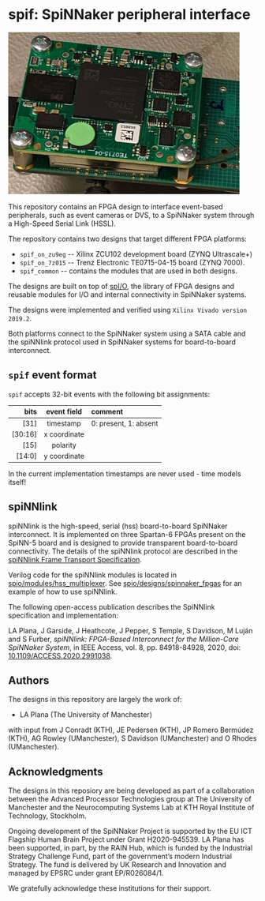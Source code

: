 spif: SpiNNaker peripheral interface
====================================

![SpiNNaker Peripheral Interface](spif.png)

This repository contains an FPGA design to interface event-based peripherals, such as event cameras or DVS, to a SpiNNaker system through a High-Speed Serial Link (HSSL).

The repository contains two designs that target different FPGA platforms:

- `spif_on_zu9eg` -- Xilinx ZCU102 development board (ZYNQ Ultrascale+)
- `spif_on_7z015` -- Trenz Electronic TE0715-04-15 board (ZYNQ 7000).
- `spif_common`   -- contains the modules that are used in both designs.

The designs are built on top of [spI/O](https://github.com/SpiNNakerManchester/spio), the library of FPGA designs and reusable modules for I/O and internal connectivity in SpiNNaker systems.

The designs were implemented and verified using `Xilinx Vivado version 2019.2`.

Both platforms connect to the SpiNNaker system using a SATA cable and the spiNNlink protocol used in SpiNNaker systems for board-to-board interconnect.


`spif` event format
-----------
`spif` accepts 32-bit events with the following bit assignments:

|  bits   | event field  | comment               |
|--------:|:------------:|:----------------------|
|    [31] |  timestamp   | 0: present, 1: absent |
| [30:16] | x coordinate |                       |
|    [15] | polarity     |                       |
|  [14:0] | y coordinate |                       |

In the current implementation timestamps are never used - time models itself!


spiNNlink
---------

spiNNlink is the high-speed, serial (hss) board-to-board SpiNNaker interconnect.  It is implemented on three Spartan-6 FPGAs present on the SpiNN-5 board and is designed to provide transparent board-to-board connectivity. The details of the spiNNlink protocol are described in the [spiNNlink Frame Transport Specification](http://spinnakermanchester.github.io/docs/spiNNlink_frame_transport.pdf).

Verilog code for the spiNNlink modules is located in [spio/modules/hss_multiplexer](https://github.com/SpiNNakerManchester/spio/tree/master/modules/hss_multiplexer). See [spio/designs/spinnaker_fpgas](https://github.com/SpiNNakerManchester/spio/tree/master/designs/spinnaker_fpgas) for an example of how to use spiNNlink.

The following open-access publication describes the SpiNNlink specification and implementation:

LA Plana, J Garside, J Heathcote, J Pepper, S Temple, S Davidson, M Luján and S Furber, *spiNNlink: FPGA-Based Interconnect for the Million-Core SpiNNaker System*, in IEEE Access, vol. 8, pp. 84918-84928, 2020, doi: [10.1109/ACCESS.2020.2991038](https://doi.org/10.1109/ACCESS.2020.2991038).


Authors
-------

The designs in this repository are largely the work of:

* LA Plana (The University of Manchester)

with input from J Conradt (KTH), JE Pedersen (KTH), JP Romero Bermúdez (KTH), AG Rowley (UManchester), S Davidson (UManchester) and O Rhodes (UManchester).


Acknowledgments
---------------

The designs in this reposiory are being developed as part of a collaboration between the Advanced Processor Technologies group at The University of Manchester and the Neurocomputing Systems Lab at KTH Royal Institute of Technology, Stockholm.

Ongoing development of the SpiNNaker Project is supported by the EU ICT Flagship Human Brain Project under Grant H2020-945539. LA Plana has been supported, in part, by the RAIN Hub, which is funded by the Industrial Strategy Challenge Fund, part of the government’s modern Industrial Strategy. The fund is delivered by UK Research and Innovation and managed by EPSRC under grant EP/R026084/1.

We gratefully acknowledge these institutions for their support.
